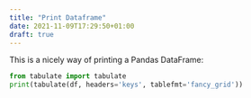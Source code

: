 ```yaml
---
title: "Print Dataframe"
date: 2021-11-09T17:29:50+01:00
draft: true
---
```


This is a nicely way of printing a Pandas DataFrame:

```python
from tabulate import tabulate
print(tabulate(df, headers='keys', tablefmt='fancy_grid'))
```